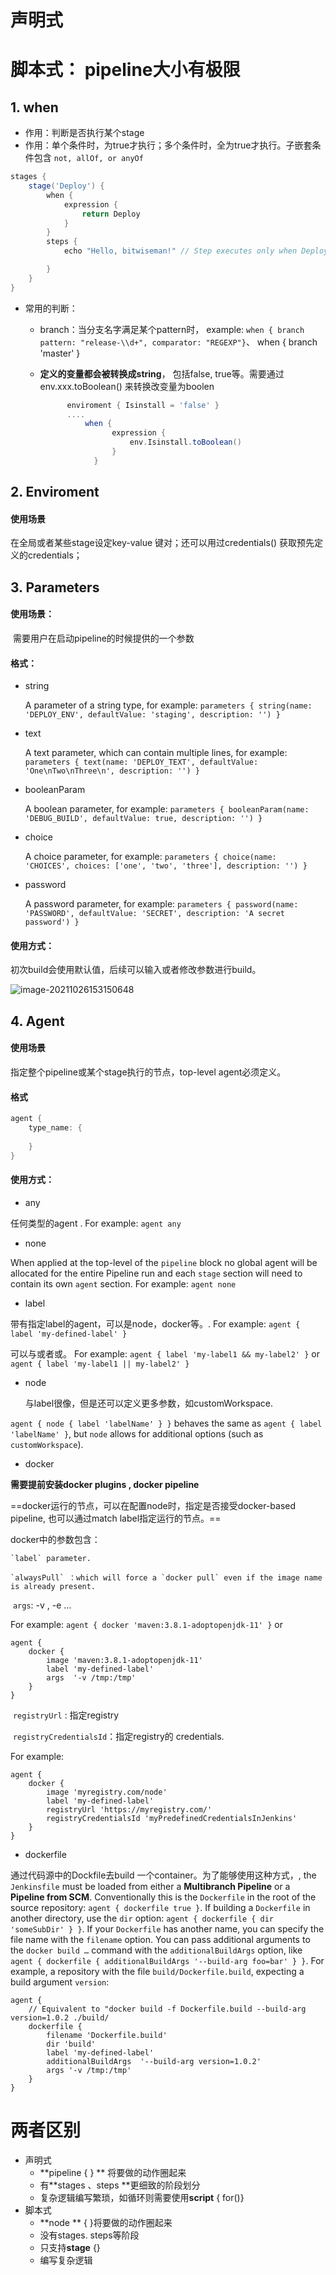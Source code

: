 # 声明式

# 脚本式： pipeline大小有极限

## 1. when

* 作用：判断是否执行某个stage
* 作用：单个条件时，为true才执行；多个条件时，全为true才执行。子嵌套条件包含 ```not, allOf, or anyOf ``` 

```groovy
stages {
    stage('Deploy') {
        when { 
            expression {
                return Deploy
            }
        }
        steps {
            echo "Hello, bitwiseman!" // Step executes only when Deploy is true

        }
    }
}
```

* 常用的判断：

  * branch：当分支名字满足某个pattern时，  example: `when { branch pattern: "release-\\d+", comparator: "REGEXP"}`、 when { branch 'master' }

  

  * **定义的变量都会被转换成string**， 包括false, true等。需要通过env.xxx.toBoolean() 来转换改变量为boolen

      

    ```groovy
          enviroment { Isinstall = 'false' }
          ....
              when { 
                    expression {
                        env.Isinstall.toBoolean()
                    }
                }
    ```

  

## 2. Enviroment

#### 使用场景

在全局或者某些stage设定key-value 键对；还可以用过credentials() 获取预先定义的credentials；



## 3. Parameters

#### 使用场景：

​	需要用户在启动pipeline的时候提供的一个参数

#### 格式：

- string

  A parameter of a string type, for example: `parameters { string(name: 'DEPLOY_ENV', defaultValue: 'staging', description: '') }`

- text

  A text parameter, which can contain multiple lines, for example: `parameters { text(name: 'DEPLOY_TEXT', defaultValue: 'One\nTwo\nThree\n', description: '') }`

- booleanParam

  A boolean parameter, for example: `parameters { booleanParam(name: 'DEBUG_BUILD', defaultValue: true, description: '') }`

- choice

  A choice parameter, for example: `parameters { choice(name: 'CHOICES', choices: ['one', 'two', 'three'], description: '') }`

- password

  A password parameter, for example: `parameters { password(name: 'PASSWORD', defaultValue: 'SECRET', description: 'A secret password') }`

#### 使用方式：

初次build会使用默认值，后续可以输入或者修改参数进行build。

![image-20211026153150648](C:\Users\songhyan\AppData\Roaming\Typora\typora-user-images\image-20211026153150648.png)



## 4. Agent

#### 使用场景

指定整个pipeline或某个stage执行的节点，top-level agent必须定义。

#### 格式

``` groovy
agent {
	type_name: {
	
	}
}
```



#### 使用方式：

* any

任何类型的agent . For example: `agent any`

* none

When applied at the top-level of the `pipeline` block no global agent will be allocated for the entire Pipeline run and each `stage` section will need to contain its own `agent` section. For example: `agent none`

* label

带有指定label的agent，可以是node，docker等。. For example: `agent { label 'my-defined-label' }`

可以与或者或。    For example: `agent { label 'my-label1 && my-label2' }` or `agent { label 'my-label1 || my-label2' }`

* node

  与label很像，但是还可以定义更多参数，如customWorkspace.

`agent { node { label 'labelName' } }` behaves the same as `agent { label 'labelName' }`, but `node` allows for additional options (such as `customWorkspace`).

* docker

**需要提前安装docker plugins , docker pipeline**

==docker运行的节点，可以在配置node时，指定是否接受docker-based pipeline, 也可以通过match label指定运行的节点。==

docker中的参数包含：

 	`label` parameter.  
 	
 	`alwaysPull` ：which will force a `docker pull` even if the image name is already present. 

​		`args`: -v , -e ...

For example: `agent { docker 'maven:3.8.1-adoptopenjdk-11' }` or

```
agent {
    docker {
        image 'maven:3.8.1-adoptopenjdk-11'
        label 'my-defined-label'
        args  '-v /tmp:/tmp'
    }
}
```

​		`registryUrl` : 指定registry

​		`registryCredentialsId`：指定registry的 credentials. 

For example:

```
agent {
    docker {
        image 'myregistry.com/node'
        label 'my-defined-label'
        registryUrl 'https://myregistry.com/'
        registryCredentialsId 'myPredefinedCredentialsInJenkins'
    }
}
```

* dockerfile

通过代码源中的Dockfile去build 一个container。为了能够使用这种方式，, the `Jenkinsfile` must be loaded from either a **Multibranch Pipeline** or a **Pipeline from SCM**. Conventionally this is the `Dockerfile` in the root of the source repository: `agent { dockerfile true }`. If building a `Dockerfile` in another directory, use the `dir` option: `agent { dockerfile { dir 'someSubDir' } }`. If your `Dockerfile` has another name, you can specify the file name with the `filename` option. You can pass additional arguments to the `docker build …` command with the `additionalBuildArgs` option, like `agent { dockerfile { additionalBuildArgs '--build-arg foo=bar' } }`. For example, a repository with the file `build/Dockerfile.build`, expecting a build argument `version`:

```
agent {
    // Equivalent to "docker build -f Dockerfile.build --build-arg version=1.0.2 ./build/
    dockerfile {
        filename 'Dockerfile.build'
        dir 'build'
        label 'my-defined-label'
        additionalBuildArgs  '--build-arg version=1.0.2'
        args '-v /tmp:/tmp'
    }
}
```

# 两者区别

* 声明式
  * **pipeline { } ** 将要做的动作圈起来
  * 有**stages 、steps **更细致的阶段划分
  * 复杂逻辑编写繁琐，如循环则需要使用**script** { for()}
* 脚本式
  * **node ** { }将要做的动作圈起来
  * 没有stages. steps等阶段
  * 只支持**stage** {}
  * 编写复杂逻辑

